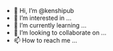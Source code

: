 - 👋 Hi, I’m @kenshipub
- 👀 I’m interested in ...
- 🌱 I’m currently learning ...
- 💞️ I’m looking to collaborate on ...
- 📫 How to reach me ...

<!---
kenshipub/kenshipub is a ✨ special ✨ repository because its `README.md` (this file) appears on your GitHub profile.
You can click the Preview link to take a look at your changes.
--->
